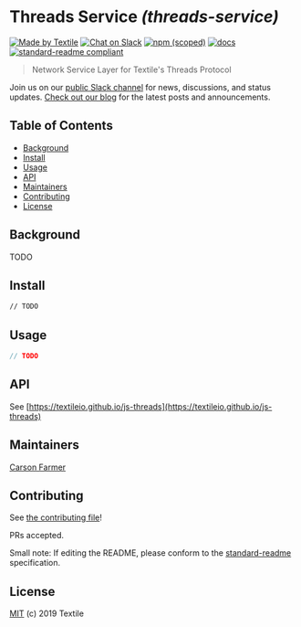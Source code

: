 # Threads Service _(threads-service)_

[![Made by Textile](https://img.shields.io/badge/made%20by-Textile-informational.svg?style=popout-square)](https://textile.io)
[![Chat on Slack](https://img.shields.io/badge/slack-slack.textile.io-informational.svg?style=popout-square)](https://slack.textile.io)
[![npm (scoped)](https://img.shields.io/npm/v/@textile/threads-service-client.svg?style=popout-square)](https://www.npmjs.com/package/@textile/threads-service-client)
[![docs](https://img.shields.io/badge/docs-master-success.svg?style=popout-square)](https://textileio.github.io/js-threads)
[![standard-readme compliant](https://img.shields.io/badge/standard--readme-OK-green.svg?style=flat-square)](https://github.com/RichardLitt/standard-readme)

> Network Service Layer for Textile's Threads Protocol

Join us on our [public Slack channel](https://slack.textile.io/) for news, discussions, and status updates. [Check out our blog](https://blog.textile.io) for the latest posts and announcements.

## Table of Contents

- [Background](#background)
- [Install](#install)
- [Usage](#usage)
- [API](#api)
- [Maintainers](#maintainers)
- [Contributing](#contributing)
- [License](#license)

## Background

TODO

## Install

```bash
// TODO
```

## Usage

```typescript
// TODO
```

## API

See [https://textileio.github.io/js-threads](https://textileio.github.io/js-threads)

## Maintainers

[Carson Farmer](https://github.com/carsonfarmer)

## Contributing

See [the contributing file](../../CONTRIBUTING.md)!

PRs accepted.

Small note: If editing the README, please conform to the [standard-readme](https://github.com/RichardLitt/standard-readme) specification.

## License

[MIT](../../LICENSE) (c) 2019 Textile
